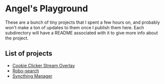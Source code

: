 # Angel's Playground

These are a bunch of tiny projects that I spent a few hours on, and probably won't make a ton of updates to them once I publish them here. Each subdirectory will have a README associated with it to give more info about the project.

## List of projects

-   [Cookie Clicker Stream Overlay](/cc-stream-overlay)
-   [Robo-search](/robo-search)
-   [Syncthing Manager](/syncthing-manager/)
